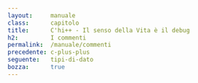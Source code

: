 ```yaml
---
layout:     manuale
class:      capitolo
title:      C'hi++ - Il senso della Vita è il debug
h2:         I commenti
permalink:  /manuale/commenti
precedente: c-plus-plus
seguente:   tipi-di-dato
bozza:      true
---
```


